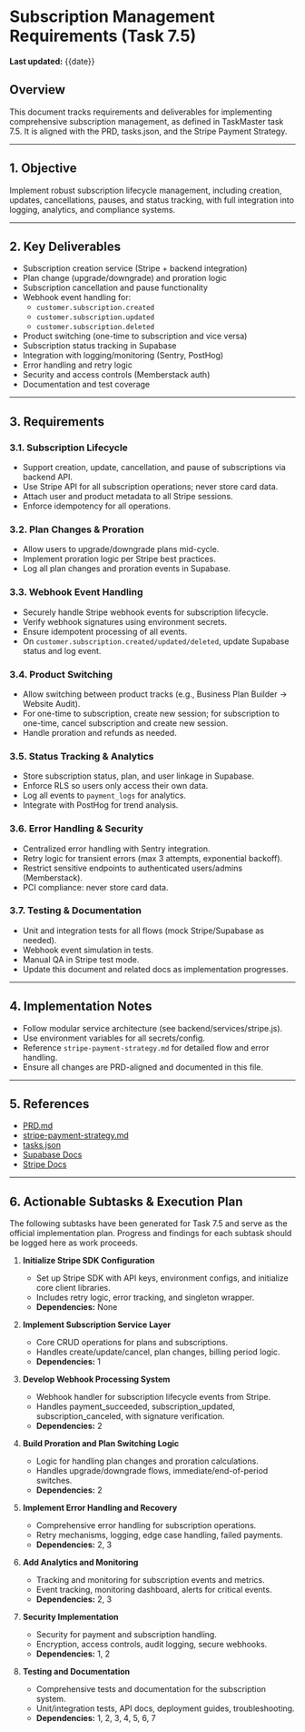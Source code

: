 # Subscription Management Requirements (Task 7.5)

**Last updated:** {{date}}

## Overview
This document tracks requirements and deliverables for implementing comprehensive subscription management, as defined in TaskMaster task 7.5. It is aligned with the PRD, tasks.json, and the Stripe Payment Strategy.

---

## 1. Objective
Implement robust subscription lifecycle management, including creation, updates, cancellations, pauses, and status tracking, with full integration into logging, analytics, and compliance systems.

---

## 2. Key Deliverables
- Subscription creation service (Stripe + backend integration)
- Plan change (upgrade/downgrade) and proration logic
- Subscription cancellation and pause functionality
- Webhook event handling for:
  - `customer.subscription.created`
  - `customer.subscription.updated`
  - `customer.subscription.deleted`
- Product switching (one-time to subscription and vice versa)
- Subscription status tracking in Supabase
- Integration with logging/monitoring (Sentry, PostHog)
- Error handling and retry logic
- Security and access controls (Memberstack auth)
- Documentation and test coverage

---

## 3. Requirements
### 3.1. Subscription Lifecycle
- Support creation, update, cancellation, and pause of subscriptions via backend API.
- Use Stripe API for all subscription operations; never store card data.
- Attach user and product metadata to all Stripe sessions.
- Enforce idempotency for all operations.

### 3.2. Plan Changes & Proration
- Allow users to upgrade/downgrade plans mid-cycle.
- Implement proration logic per Stripe best practices.
- Log all plan changes and proration events in Supabase.

### 3.3. Webhook Event Handling
- Securely handle Stripe webhook events for subscription lifecycle.
- Verify webhook signatures using environment secrets.
- Ensure idempotent processing of all events.
- On `customer.subscription.created/updated/deleted`, update Supabase status and log event.

### 3.4. Product Switching
- Allow switching between product tracks (e.g., Business Plan Builder → Website Audit).
- For one-time to subscription, create new session; for subscription to one-time, cancel subscription and create new session.
- Handle proration and refunds as needed.

### 3.5. Status Tracking & Analytics
- Store subscription status, plan, and user linkage in Supabase.
- Enforce RLS so users only access their own data.
- Log all events to `payment_logs` for analytics.
- Integrate with PostHog for trend analysis.

### 3.6. Error Handling & Security
- Centralized error handling with Sentry integration.
- Retry logic for transient errors (max 3 attempts, exponential backoff).
- Restrict sensitive endpoints to authenticated users/admins (Memberstack).
- PCI compliance: never store card data.

### 3.7. Testing & Documentation
- Unit and integration tests for all flows (mock Stripe/Supabase as needed).
- Webhook event simulation in tests.
- Manual QA in Stripe test mode.
- Update this document and related docs as implementation progresses.

---

## 4. Implementation Notes
- Follow modular service architecture (see backend/services/stripe.js).
- Use environment variables for all secrets/config.
- Reference `stripe-payment-strategy.md` for detailed flow and error handling.
- Ensure all changes are PRD-aligned and documented in this file.

---

## 5. References
- [PRD.md](./PRD.md)
- [stripe-payment-strategy.md](./stripe-payment-strategy.md)
- [tasks.json](../.taskmaster/tasks/tasks.json)
- [Supabase Docs](https://supabase.com/docs)
- [Stripe Docs](https://stripe.com/docs)

---

## 6. Actionable Subtasks & Execution Plan

The following subtasks have been generated for Task 7.5 and serve as the official implementation plan. Progress and findings for each subtask should be logged here as work proceeds.

1. **Initialize Stripe SDK Configuration**
   - Set up Stripe SDK with API keys, environment configs, and initialize core client libraries.
   - Includes retry logic, error tracking, and singleton wrapper.
   - **Dependencies:** None

2. **Implement Subscription Service Layer**
   - Core CRUD operations for plans and subscriptions.
   - Handles create/update/cancel, plan changes, billing period logic.
   - **Dependencies:** 1

3. **Develop Webhook Processing System**
   - Webhook handler for subscription lifecycle events from Stripe.
   - Handles payment_succeeded, subscription_updated, subscription_canceled, with signature verification.
   - **Dependencies:** 2

4. **Build Proration and Plan Switching Logic**
   - Logic for handling plan changes and proration calculations.
   - Handles upgrade/downgrade flows, immediate/end-of-period switches.
   - **Dependencies:** 2

5. **Implement Error Handling and Recovery**
   - Comprehensive error handling for subscription operations.
   - Retry mechanisms, logging, edge case handling, failed payments.
   - **Dependencies:** 2, 3

6. **Add Analytics and Monitoring**
   - Tracking and monitoring for subscription events and metrics.
   - Event tracking, monitoring dashboard, alerts for critical events.
   - **Dependencies:** 2, 3

7. **Security Implementation**
   - Security for payment and subscription handling.
   - Encryption, access controls, audit logging, secure webhooks.
   - **Dependencies:** 1, 2

8. **Testing and Documentation**
   - Comprehensive tests and documentation for the subscription system.
   - Unit/integration tests, API docs, deployment guides, troubleshooting.
   - **Dependencies:** 1, 2, 3, 4, 5, 6, 7 